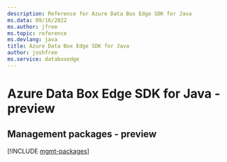 ```yaml
---
description: Reference for Azure Data Box Edge SDK for Java
ms.data: 09/16/2022
ms.author: jfree
ms.topic: reference
ms.devlang: java
title: Azure Data Box Edge SDK for Java
author: joshfree
ms.service: databoxedge
---
```

# Azure Data Box Edge SDK for Java - preview

## Management packages - preview
[!INCLUDE [mgmt-packages](data-box-edge-mgmt-index.md)]